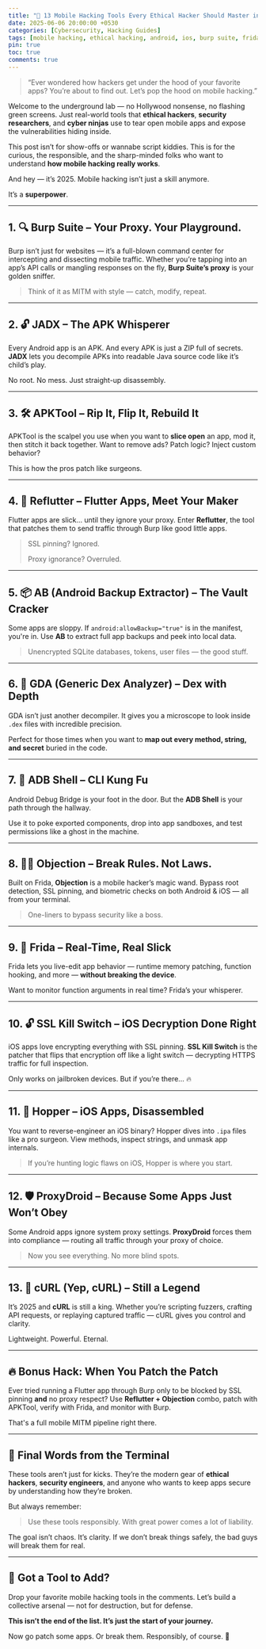 ```yaml
---
title: "📱 13 Mobile Hacking Tools Every Ethical Hacker Should Master in 2025"
date: 2025-06-06 20:00:00 +0530
categories: [Cybersecurity, Hacking Guides]
tags: [mobile hacking, ethical hacking, android, ios, burp suite, frida, apktool, cybersecurity 2025, tools, reverse engineering, hacker-tools]
pin: true
toc: true
comments: true
---
```


> “Ever wondered how hackers get under the hood of your favorite apps? You’re about to find out. Let’s pop the hood on mobile hacking.”
> 

Welcome to the underground lab — no Hollywood nonsense, no flashing green screens. Just real-world tools that **ethical hackers**, **security researchers**, and **cyber ninjas** use to tear open mobile apps and expose the vulnerabilities hiding inside.

This post isn’t for show-offs or wannabe script kiddies. This is for the curious, the responsible, and the sharp-minded folks who want to understand **how mobile hacking really works**.

And hey — it’s 2025. Mobile hacking isn’t just a skill anymore.

It’s a **superpower**.

---

## 1. 🔍 **Burp Suite** – Your Proxy. Your Playground.

Burp isn’t just for websites — it’s a full-blown command center for intercepting and dissecting mobile traffic. Whether you’re tapping into an app’s API calls or mangling responses on the fly, **Burp Suite’s proxy** is your golden sniffer.

> Think of it as MITM with style — catch, modify, repeat.
> 

---

## 2. 🔓 **JADX** – The APK Whisperer

Every Android app is an APK. And every APK is just a ZIP full of secrets. **JADX** lets you decompile APKs into readable Java source code like it’s child’s play.

No root. No mess. Just straight-up disassembly.

---

## 3. 🛠️ **APKTool** – Rip It, Flip It, Rebuild It

APKTool is the scalpel you use when you want to **slice open** an app, mod it, then stitch it back together. Want to remove ads? Patch logic? Inject custom behavior?

This is how the pros patch like surgeons.

---

## 4. 🧬 **Reflutter** – Flutter Apps, Meet Your Maker

Flutter apps are slick… until they ignore your proxy. Enter **Reflutter**, the tool that patches them to send traffic through Burp like good little apps.

> SSL pinning? Ignored.
> 
> 
> Proxy ignorance? Overruled.
> 

---

## 5. 📦 **AB (Android Backup Extractor)** – The Vault Cracker

Some apps are sloppy. If `android:allowBackup="true"` is in the manifest, you're in. Use **AB** to extract full app backups and peek into local data.

> Unencrypted SQLite databases, tokens, user files — the good stuff.
> 

---

## 6. 🔬 **GDA (Generic Dex Analyzer)** – Dex with Depth

GDA isn’t just another decompiler. It gives you a microscope to look inside `.dex` files with incredible precision.

Perfect for those times when you want to **map out every method, string, and secret** buried in the code.

---

## 7. 🧪 **ADB Shell** – CLI Kung Fu

Android Debug Bridge is your foot in the door. But the **ADB Shell** is your path through the hallway.

Use it to poke exported components, drop into app sandboxes, and test permissions like a ghost in the machine.

---

## 8. 🧙‍♂️ **Objection** – Break Rules. Not Laws.

Built on Frida, **Objection** is a mobile hacker’s magic wand. Bypass root detection, SSL pinning, and biometric checks on both Android & iOS — all from your terminal.

> One-liners to bypass security like a boss.
> 

---

## 9. 🧠 **Frida** – Real-Time, Real Slick

Frida lets you live-edit app behavior — runtime memory patching, function hooking, and more — **without breaking the device**.

Want to monitor function arguments in real time? Frida’s your whisperer.

---

## 10. 🔓 **SSL Kill Switch** – iOS Decryption Done Right

iOS apps love encrypting everything with SSL pinning. **SSL Kill Switch** is the patcher that flips that encryption off like a light switch — decrypting HTTPS traffic for full inspection.

Only works on jailbroken devices. But if you’re there… 🔥

---

## 11. 🧬 **Hopper** – iOS Apps, Disassembled

You want to reverse-engineer an iOS binary? Hopper dives into `.ipa` files like a pro surgeon. View methods, inspect strings, and unmask app internals.

> If you’re hunting logic flaws on iOS, Hopper is where you start.
> 

---

## 12. 🛡️ **ProxyDroid** – Because Some Apps Just Won’t Obey

Some Android apps ignore system proxy settings. **ProxyDroid** forces them into compliance — routing all traffic through your proxy of choice.

> Now you see everything. No more blind spots.
> 

---

## 13. 🧩 **cURL (Yep, cURL)** – Still a Legend

It’s 2025 and **cURL** is still a king. Whether you’re scripting fuzzers, crafting API requests, or replaying captured traffic — cURL gives you control and clarity.

Lightweight. Powerful. Eternal.

---

## 🔥 Bonus Hack: When You Patch the Patch

Ever tried running a Flutter app through Burp only to be blocked by SSL pinning **and** no proxy respect? Use **Reflutter + Objection** combo, patch with APKTool, verify with Frida, and monitor with Burp.

That's a full mobile MITM pipeline right there.

---

## 💭 Final Words from the Terminal

These tools aren’t just for kicks. They’re the modern gear of **ethical hackers**, **security engineers**, and anyone who wants to keep apps secure by understanding how they’re broken.

But always remember:

> Use these tools responsibly. With great power comes a lot of liability.
> 

The goal isn’t chaos. It’s clarity. If we don’t break things safely, the bad guys will break them for real.

---

## 💬 Got a Tool to Add?

Drop your favorite mobile hacking tools in the comments. Let’s build a collective arsenal — not for destruction, but for defense.

**This isn’t the end of the list. It’s just the start of your journey.**

Now go patch some apps. Or break them. Responsibly, of course. 👾
